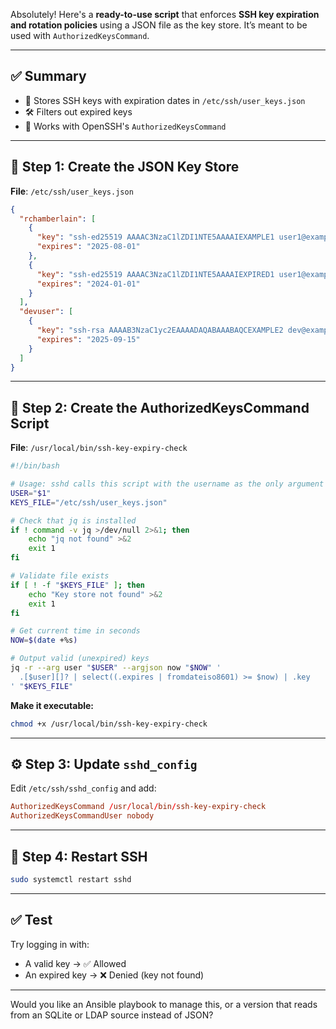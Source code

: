 Absolutely! Here's a **ready-to-use script** that enforces **SSH key expiration and rotation policies** using a JSON file as the key store. It’s meant to be used with `AuthorizedKeysCommand`.

---

## ✅ Summary

* 📁 Stores SSH keys with expiration dates in `/etc/ssh/user_keys.json`
* 🛠 Filters out expired keys
* 🔐 Works with OpenSSH's `AuthorizedKeysCommand`

---

## 📄 Step 1: Create the JSON Key Store

**File**: `/etc/ssh/user_keys.json`

```json
{
  "rchamberlain": [
    {
      "key": "ssh-ed25519 AAAAC3NzaC1lZDI1NTE5AAAAIEXAMPLE1 user1@example.com",
      "expires": "2025-08-01"
    },
    {
      "key": "ssh-ed25519 AAAAC3NzaC1lZDI1NTE5AAAAIEXPIRED1 user1@example.com",
      "expires": "2024-01-01"
    }
  ],
  "devuser": [
    {
      "key": "ssh-rsa AAAAB3NzaC1yc2EAAAADAQABAAABAQCEXAMPLE2 dev@example.com",
      "expires": "2025-09-15"
    }
  ]
}
```

---

## 🔧 Step 2: Create the AuthorizedKeysCommand Script

**File**: `/usr/local/bin/ssh-key-expiry-check`

```bash
#!/bin/bash

# Usage: sshd calls this script with the username as the only argument
USER="$1"
KEYS_FILE="/etc/ssh/user_keys.json"

# Check that jq is installed
if ! command -v jq >/dev/null 2>&1; then
    echo "jq not found" >&2
    exit 1
fi

# Validate file exists
if [ ! -f "$KEYS_FILE" ]; then
    echo "Key store not found" >&2
    exit 1
fi

# Get current time in seconds
NOW=$(date +%s)

# Output valid (unexpired) keys
jq -r --arg user "$USER" --argjson now "$NOW" '
  .[$user][]? | select((.expires | fromdateiso8601) >= $now) | .key
' "$KEYS_FILE"
```

**Make it executable:**

```bash
chmod +x /usr/local/bin/ssh-key-expiry-check
```

---

## ⚙️ Step 3: Update `sshd_config`

Edit `/etc/ssh/sshd_config` and add:

```conf
AuthorizedKeysCommand /usr/local/bin/ssh-key-expiry-check
AuthorizedKeysCommandUser nobody
```

---

## 🔁 Step 4: Restart SSH

```bash
sudo systemctl restart sshd
```

---

## ✅ Test

Try logging in with:

* A valid key → ✅ Allowed
* An expired key → ❌ Denied (key not found)

---

Would you like an Ansible playbook to manage this, or a version that reads from an SQLite or LDAP source instead of JSON?

